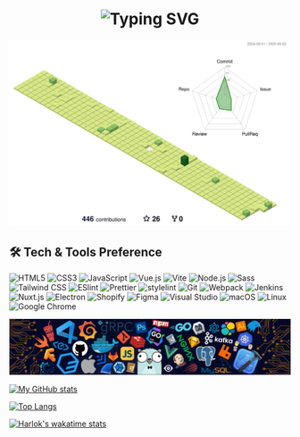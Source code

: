 <h1 align="center"><img src="https://readme-typing-svg.herokuapp.com?font=Fira+Code&pause=1000&color=4FC08D&center=true&vCenter=true&random=false&width=500&lines=Hi+everyone+%F0%9F%91%8B+Welcome+to+my+GitHub" alt="Typing SVG" /></h1>

![img](./profile-3d-contrib/profile-green-animate.svg)

## 🛠️ Tech & Tools Preference

<p>
  <img alt="HTML5" src="https://img.shields.io/badge/HTML5-E34F26?logo=HTML5&logoColor=FFFFFF">
  <img alt="CSS3" src="https://img.shields.io/badge/CSS3-1572B6?logo=CSS3&logoColor=FFFFFF">
  <img alt="JavaScript" src="https://img.shields.io/badge/JavaScript-F7DF1E?logo=JavaScript&logoColor=FFFFFF">
  <img alt="Vue.js" src="https://img.shields.io/badge/Vue.js-4FC08D?logo=Vue.js&logoColor=FFFFFF">
  <img alt="Vite" src="https://img.shields.io/badge/Vite-646CFF?logo=Vite&logoColor=FFFFFF">
  <img alt="Node.js" src="https://img.shields.io/badge/Node.js-339933?logo=Node.js&logoColor=FFFFFF">
  <img alt="Sass" src="https://img.shields.io/badge/Sass-CC6699?logo=Sass&logoColor=FFFFFF">
  <img alt="Tailwind CSS" src="https://img.shields.io/badge/Tailwind_CSS-06B6D4?logo=Tailwind_CSS&logoColor=FFFFFF">
  <img alt="ESlint" src="https://img.shields.io/badge/ESlint-4B32C3?logo=ESlint&logoColor=FFFFFF">
  <img alt="Prettier" src="https://img.shields.io/badge/Prettier-F7B93E?logo=Prettier&logoColor=FFFFFF">
  <img alt="stylelint" src="https://img.shields.io/badge/stylelint-263238?logo=stylelint&logoColor=FFFFFF">
  <img alt="Git" src="https://img.shields.io/badge/Git-F05032?logo=Git&logoColor=FFFFFF">
  <img alt="Webpack" src="https://img.shields.io/badge/Webpack-8DD6F9?logo=Webpack&logoColor=FFFFFF">
  <img alt="Jenkins" src="https://img.shields.io/badge/Jenkins-D24939?logo=Jenkins&logoColor=FFFFFF">
  <img alt="Nuxt.js" src="https://img.shields.io/badge/Nuxt.js-00DC82?logo=Nuxt.js&logoColor=FFFFFF">
  <img alt="Electron" src="https://img.shields.io/badge/Electron-A2ECFB?logo=electron&logoColor=FFFFFF">
  <img alt="Shopify" src="https://img.shields.io/badge/Shopify-7AB55C?logo=Shopify&logoColor=FFFFFF">
  <img alt="Figma" src="https://img.shields.io/badge/Figma-F24E1E?logo=Figma&logoColor=FFFFFF">
  <img alt="Visual Studio" src="https://img.shields.io/badge/Visual_Studio Code-007ACC?logo=Visual_Studio Code&logoColor=FFFFFF">
  <img alt="macOS" src="https://img.shields.io/badge/macOS-000000?logo=macOS&logoColor=FFFFFF">
  <img alt="Linux" src="https://img.shields.io/badge/Linux-FCC624?logo=Linux&logoColor=FFFFFF">
  <img alt="Google Chrome" src="https://img.shields.io/badge/Google_Chrome-4285F4?logo=Google_Chrome&logoColor=FFFFFF">
</p>

![img](./assets/header.png)

[![My GitHub stats](https://github-readme-stats.vercel.app/api?username=FrontEndDog&show_icons=true&count_private=true&theme=vue&disable_animations=true&card_width=495)](https://github.com/anuraghazra/github-readme-stats)

[![Top Langs](https://github-readme-stats.vercel.app/api/top-langs/?username=FrontEndDog&theme=vue&layout=compact&disable_animations=true&langs_count=10&card_width=495)](https://github.com/anuraghazra/github-readme-stats)

[![Harlok's wakatime stats](https://github-readme-stats.vercel.app/api/wakatime?username=FrontEndDog&theme=vue&disable_animations=true&langs_count=10)](https://github.com/anuraghazra/github-readme-stats)
